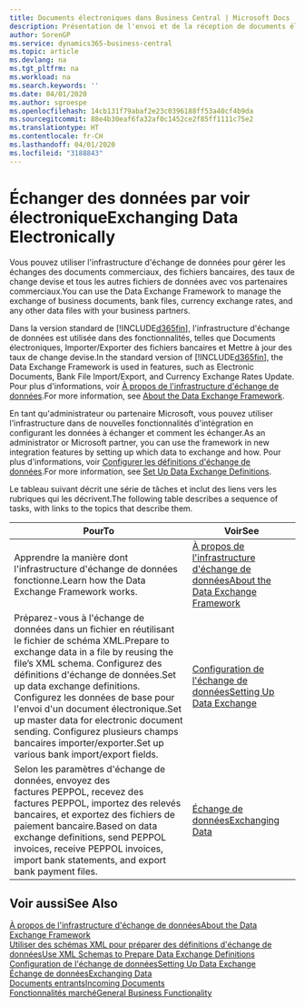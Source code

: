 ```yaml
---
title: Documents électroniques dans Business Central | Microsoft Docs
description: Présentation de l'envoi et de la réception de documents électroniques dans Business Central.
author: SorenGP
ms.service: dynamics365-business-central
ms.topic: article
ms.devlang: na
ms.tgt_pltfrm: na
ms.workload: na
ms.search.keywords: ''
ms.date: 04/01/2020
ms.author: sgroespe
ms.openlocfilehash: 14cb131f79abaf2e23c0396188ff53a40cf4b9da
ms.sourcegitcommit: 88e4b30eaf6fa32af0c1452ce2f85ff1111c75e2
ms.translationtype: HT
ms.contentlocale: fr-CH
ms.lasthandoff: 04/01/2020
ms.locfileid: "3188843"
---
```

# <a name="exchanging-data-electronically"></a><span data-ttu-id="e47aa-103">Échanger des données par voir électronique</span><span class="sxs-lookup"><span data-stu-id="e47aa-103">Exchanging Data Electronically</span></span>
<span data-ttu-id="e47aa-104">Vous pouvez utiliser l'infrastructure d'échange de données pour gérer les échanges des documents commerciaux, des fichiers bancaires, des taux de change devise et tous les autres fichiers de données avec vos partenaires commerciaux.</span><span class="sxs-lookup"><span data-stu-id="e47aa-104">You can use the Data Exchange Framework to manage the exchange of business documents, bank files, currency exchange rates, and any other data files with your business partners.</span></span>

<span data-ttu-id="e47aa-105">Dans la version standard de [!INCLUDE[d365fin](includes/d365fin_md.md)], l'infrastructure d'échange de données est utilisée dans des fonctionnalités, telles que Documents électroniques, Importer/Exporter des fichiers bancaires et Mettre à jour des taux de change devise.</span><span class="sxs-lookup"><span data-stu-id="e47aa-105">In the standard version of [!INCLUDE[d365fin](includes/d365fin_md.md)], the Data Exchange Framework is used in features, such as Electronic Documents, Bank File Import/Export, and Currency Exchange Rates Update.</span></span> <span data-ttu-id="e47aa-106">Pour plus d'informations, voir [À propos de l'infrastructure d'échange de données](across-about-the-data-exchange-framework.md).</span><span class="sxs-lookup"><span data-stu-id="e47aa-106">For more information, see [About the Data Exchange Framework](across-about-the-data-exchange-framework.md).</span></span>

<span data-ttu-id="e47aa-107">En tant qu'administrateur ou partenaire Microsoft, vous pouvez utiliser l'infrastructure dans de nouvelles fonctionnalités d'intégration en configurant les données à échanger et comment les échanger.</span><span class="sxs-lookup"><span data-stu-id="e47aa-107">As an administrator or Microsoft partner, you can use the framework in new integration features by setting up which data to exchange and how.</span></span> <span data-ttu-id="e47aa-108">Pour plus d'informations, voir [Configurer les définitions d'échange de données](across-how-to-set-up-data-exchange-definitions.md).</span><span class="sxs-lookup"><span data-stu-id="e47aa-108">For more information, see [Set Up Data Exchange Definitions](across-how-to-set-up-data-exchange-definitions.md).</span></span>

<span data-ttu-id="e47aa-109">Le tableau suivant décrit une série de tâches et inclut des liens vers les rubriques qui les décrivent.</span><span class="sxs-lookup"><span data-stu-id="e47aa-109">The following table describes a sequence of tasks, with links to the topics that describe them.</span></span>  

|<span data-ttu-id="e47aa-110">Pour</span><span class="sxs-lookup"><span data-stu-id="e47aa-110">To</span></span>|<span data-ttu-id="e47aa-111">Voir</span><span class="sxs-lookup"><span data-stu-id="e47aa-111">See</span></span>|  
|--------|---------|  
|<span data-ttu-id="e47aa-112">Apprendre la manière dont l'infrastructure d'échange de données fonctionne.</span><span class="sxs-lookup"><span data-stu-id="e47aa-112">Learn how the Data Exchange Framework works.</span></span>|[<span data-ttu-id="e47aa-113">À propos de l'infrastructure d'échange de données</span><span class="sxs-lookup"><span data-stu-id="e47aa-113">About the Data Exchange Framework</span></span>](across-about-the-data-exchange-framework.md)|  
|<span data-ttu-id="e47aa-114">Préparez-vous à l'échange de données dans un fichier en réutilisant le fichier de schéma XML.</span><span class="sxs-lookup"><span data-stu-id="e47aa-114">Prepare to exchange data in a file by reusing the file’s XML schema.</span></span> <span data-ttu-id="e47aa-115">Configurez des définitions d'échange de données.</span><span class="sxs-lookup"><span data-stu-id="e47aa-115">Set up data exchange definitions.</span></span> <span data-ttu-id="e47aa-116">Configurez les données de base pour l'envoi d'un document électronique.</span><span class="sxs-lookup"><span data-stu-id="e47aa-116">Set up master data for electronic document sending.</span></span> <span data-ttu-id="e47aa-117">Configurez plusieurs champs bancaires importer/exporter.</span><span class="sxs-lookup"><span data-stu-id="e47aa-117">Set up various bank import/export fields.</span></span>|[<span data-ttu-id="e47aa-118">Configuration de l'échange de données</span><span class="sxs-lookup"><span data-stu-id="e47aa-118">Setting Up Data Exchange</span></span>](across-set-up-data-exchange.md)|  
|<span data-ttu-id="e47aa-119">Selon les paramètres d'échange de données, envoyez des factures PEPPOL, recevez des factures PEPPOL, importez des relevés bancaires, et exportez des fichiers de paiement bancaire.</span><span class="sxs-lookup"><span data-stu-id="e47aa-119">Based on data exchange definitions, send PEPPOL invoices, receive PEPPOL invoices, import bank statements, and export bank payment files.</span></span>|[<span data-ttu-id="e47aa-120">Échange de données</span><span class="sxs-lookup"><span data-stu-id="e47aa-120">Exchanging Data</span></span>](across-exchange-data.md)|  

## <a name="see-also"></a><span data-ttu-id="e47aa-121">Voir aussi</span><span class="sxs-lookup"><span data-stu-id="e47aa-121">See Also</span></span>  
[<span data-ttu-id="e47aa-122">À propos de l'infrastructure d'échange de données</span><span class="sxs-lookup"><span data-stu-id="e47aa-122">About the Data Exchange Framework</span></span>](across-about-the-data-exchange-framework.md)  
[<span data-ttu-id="e47aa-123">Utiliser des schémas XML pour préparer des définitions d'échange de données</span><span class="sxs-lookup"><span data-stu-id="e47aa-123">Use XML Schemas to Prepare Data Exchange Definitions</span></span>](across-how-to-use-xml-schemas-to-prepare-data-exchange-definitions.md)  
[<span data-ttu-id="e47aa-124">Configuration de l'échange de données</span><span class="sxs-lookup"><span data-stu-id="e47aa-124">Setting Up Data Exchange</span></span>](across-set-up-data-exchange.md)  
[<span data-ttu-id="e47aa-125">Échange de données</span><span class="sxs-lookup"><span data-stu-id="e47aa-125">Exchanging Data</span></span>](across-exchange-data.md)  
[<span data-ttu-id="e47aa-126">Documents entrants</span><span class="sxs-lookup"><span data-stu-id="e47aa-126">Incoming Documents</span></span>](across-income-documents.md)  
[<span data-ttu-id="e47aa-127">Fonctionnalités marché</span><span class="sxs-lookup"><span data-stu-id="e47aa-127">General Business Functionality</span></span>](ui-across-business-areas.md)
